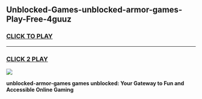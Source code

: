 
## Unblocked-Games-unblocked-armor-games-Play-Free-4guuz
<h3>
<a href="https://premium76.site?title=unblocked-armor-games&ref=20A">CLICK TO PLAY</a></h3>
<hr>

<h3>
<a href="https://premium76.site?title=unblocked-armor-games&ref=20A">CLICK 2 PLAY</a>
  
</h3>

<a href="https://premium76.site?title=unblocked-armor-games&ref=20A"><img src="https://clearcache.store/games.png"></a>


**unblocked-armor-games games unblocked: Your Gateway to Fun and Accessible Online Gaming**
